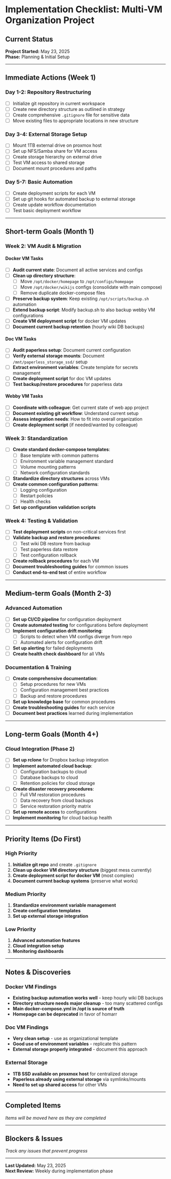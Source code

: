 # Implementation Checklist: Multi-VM Organization Project

## Current Status

**Project Started:** May 23, 2025  
**Phase:** Planning & Initial Setup

---

## Immediate Actions (Week 1)

### Day 1-2: Repository Restructuring

- [ ] Initialize git repository in current workspace
- [ ] Create new directory structure as outlined in strategy
- [ ] Create comprehensive `.gitignore` file for sensitive data
- [ ] Move existing files to appropriate locations in new structure

### Day 3-4: External Storage Setup

- [ ] Mount 1TB external drive on proxmox host
- [ ] Set up NFS/Samba share for VM access
- [ ] Create storage hierarchy on external drive
- [ ] Test VM access to shared storage
- [ ] Document mount procedures and paths

### Day 5-7: Basic Automation

- [ ] Create deployment scripts for each VM
- [ ] Set up git hooks for automated backup to external storage
- [ ] Create update workflow documentation
- [ ] Test basic deployment workflow

---

## Short-term Goals (Month 1)

### Week 2: VM Audit & Migration

#### Docker VM Tasks

- [ ] **Audit current state**: Document all active services and configs
- [ ] **Clean up directory structure**:
  - [ ] Move `/opt/docker/homepage` to `/opt/configs/homepage`
  - [ ] Move `/opt/docker/wikijs` configs (consolidate with main compose)
  - [ ] Remove duplicate docker-compose files
- [ ] **Preserve backup system**: Keep existing `/opt/scripts/backup.sh` automation
- [ ] **Extend backup script**: Modify backup.sh to also backup webby VM configurations
- [ ] **Create VM deployment script** for docker VM updates
- [ ] **Document current backup retention** (hourly wiki DB backups)

#### Doc VM Tasks

- [ ] **Audit paperless setup**: Document current configuration
- [ ] **Verify external storage mounts**: Document `/mnt/paperless_storage_ssd/` setup
- [ ] **Extract environment variables**: Create template for secrets management
- [ ] **Create deployment script** for doc VM updates
- [ ] **Test backup/restore procedures** for paperless data

#### Webby VM Tasks

- [ ] **Coordinate with colleague**: Get current state of web app project
- [ ] **Document existing git workflow**: Understand current setup
- [ ] **Assess integration needs**: How to fit into overall organization
- [ ] **Create deployment script** (if needed/wanted by colleague)

### Week 3: Standardization

- [ ] **Create standard docker-compose templates**:
  - [ ] Base template with common patterns
  - [ ] Environment variable management standard
  - [ ] Volume mounting patterns
  - [ ] Network configuration standards
- [ ] **Standardize directory structures** across VMs
- [ ] **Create common configuration patterns**:
  - [ ] Logging configuration
  - [ ] Restart policies
  - [ ] Health checks
- [ ] **Set up configuration validation scripts**

### Week 4: Testing & Validation

- [ ] **Test deployment scripts** on non-critical services first
- [ ] **Validate backup and restore procedures**:
  - [ ] Test wiki DB restore from backup
  - [ ] Test paperless data restore
  - [ ] Test configuration rollback
- [ ] **Create rollback procedures** for each VM
- [ ] **Document troubleshooting guides** for common issues
- [ ] **Conduct end-to-end test** of entire workflow

---

## Medium-term Goals (Month 2-3)

### Advanced Automation

- [ ] **Set up CI/CD pipeline** for configuration deployment
- [ ] **Create automated testing** for configurations before deployment
- [ ] **Implement configuration drift monitoring**:
  - [ ] Scripts to detect when VM configs diverge from repo
  - [ ] Automated alerts for configuration drift
- [ ] **Set up alerting** for failed deployments
- [ ] **Create health check dashboard** for all VMs

### Documentation & Training

- [ ] **Create comprehensive documentation**:
  - [ ] Setup procedures for new VMs
  - [ ] Configuration management best practices
  - [ ] Backup and restore procedures
- [ ] **Set up knowledge base** for common procedures
- [ ] **Create troubleshooting guides** for each service
- [ ] **Document best practices** learned during implementation

---

## Long-term Goals (Month 4+)

### Cloud Integration (Phase 2)

- [ ] **Set up rclone** for Dropbox backup integration
- [ ] **Implement automated cloud backup**:
  - [ ] Configuration backups to cloud
  - [ ] Database backups to cloud
  - [ ] Retention policies for cloud storage
- [ ] **Create disaster recovery procedures**:
  - [ ] Full VM restoration procedures
  - [ ] Data recovery from cloud backups
  - [ ] Service restoration priority matrix
- [ ] **Set up remote access** to configurations
- [ ] **Implement monitoring** for cloud backup health

---

## Priority Items (Do First)

### High Priority

1. **Initialize git repo** and create `.gitignore`
2. **Clean up docker VM directory structure** (biggest mess currently)
3. **Create deployment script for docker VM** (most complex)
4. **Document current backup systems** (preserve what works)

### Medium Priority

1. **Standardize environment variable management**
2. **Create configuration templates**
3. **Set up external storage integration**

### Low Priority

1. **Advanced automation features**
2. **Cloud integration setup**
3. **Monitoring dashboards**

---

## Notes & Discoveries

### Docker VM Findings

- **Existing backup automation works well** - keep hourly wiki DB backups
- **Directory structure needs major cleanup** - too many scattered configs
- **Main docker-compose.yml in /opt is source of truth**
- **Homepage can be deprecated** in favor of homarr

### Doc VM Findings

- **Very clean setup** - use as organizational template
- **Good use of environment variables** - replicate this pattern
- **External storage properly integrated** - document this approach

### External Storage

- **1TB SSD available on proxmox host** for centralized storage
- **Paperless already using external storage** via symlinks/mounts
- **Need to set up shared access** for other VMs

---

## Completed Items

_Items will be moved here as they are completed_

---

## Blockers & Issues

_Track any issues that prevent progress_

---

**Last Updated:** May 23, 2025  
**Next Review:** Weekly during implementation phase
